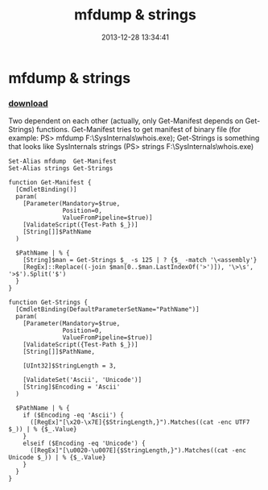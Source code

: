 ﻿---
pid:            4746
poster:         greg zakharov
title:          mfdump & strings
date:           2013-12-28 13:34:41
format:         posh
parent:         0
parent:         0

---

# mfdump & strings

### [download](4746.ps1)

Two dependent on each other (actually, only Get-Manifest depends on Get-Strings) functions. Get-Manifest tries to get manifest of binary file (for example: PS> mfdump F:\SysInternals\whois.exe); Get-Strings is something that looks like SysInternals strings (PS> strings F:\SysInternals\whois.exe)

```posh
Set-Alias mfdump  Get-Manifest
Set-Alias strings Get-Strings

function Get-Manifest {
  [CmdletBinding()]
  param(
    [Parameter(Mandatory=$true,
               Position=0,
               ValueFromPipeline=$true)]
    [ValidateScript({Test-Path $_})]
    [String[]]$PathName
  )
  
  $PathName | % {
    [String]$man = Get-Strings $_ -s 125 | ? {$_ -match '\<assembly'}
    [RegEx]::Replace((-join $man[0..$man.LastIndexOf('>')]), '\>\s', '>$').Split('$')
  }
}

function Get-Strings {
  [CmdletBinding(DefaultParameterSetName="PathName")]
  param(
    [Parameter(Mandatory=$true,
               Position=0,
               ValueFromPipeline=$true)]
    [ValidateScript({Test-Path $_})]
    [String[]]$PathName,
    
    [UInt32]$StringLength = 3,
    
    [ValidateSet('Ascii', 'Unicode')]
    [String]$Encoding = 'Ascii'
  )
  
  $PathName | % {
    if ($Encoding -eq 'Ascii') {
      ([RegEx]"[\x20-\x7E]{$StringLength,}").Matches((cat -enc UTF7 $_)) | % {$_.Value}
    }
    elseif ($Encoding -eq 'Unicode') {
      ([RegEx]"[\u0020-\u007E]{$StringLength,}").Matches((cat -enc Unicode $_)) | % {$_.Value}
    }
  }
}
```

